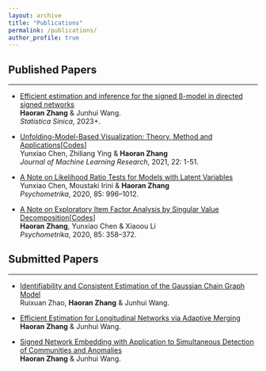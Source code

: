 ```yaml
---
layout: archive
title: "Publications"
permalink: /publications/
author_profile: true
---
```



## Published Papers
- - -

- [Efficient estimation and inference for the signed β-model in directed signed networks](https://arxiv.org/pdf/2208.00137.pdf)    
**Haoran Zhang** & Junhui Wang.  
*Statistica Sinica*, 2023+. 

- [Unfolding-Model-Based Visualization: Theory, Method and Applications](https://jmlr.org/papers/volume22/18-846/18-846.pdf)[[Codes](https://github.com/hrzhang16/mmdu)]  
Yunxiao Chen, Zhiliang Ying & **Haoran Zhang**     
*Journal of Machine Learning Research*, 2021, 22: 1-51.


- [A Note on Likelihood Ratio Tests for Models with Latent Variables](https://link.springer.com/article/10.1007/s11336-020-09735-0)         
Yunxiao Chen, Moustaki Irini & **Haoran Zhang**   
*Psychometrika*, 2020, 85: 996–1012.  


- [A Note on Exploratory Item Factor Analysis by Singular Value Decomposition](https://link.springer.com/article/10.1007/s11336-020-09704-7)[[Codes](https://cran.r-project.org/web/packages/mirtsvd/index.html)]    
**Haoran Zhang**, Yunxiao Chen & Xiaoou Li   
*Psychometrika*, 2020, 85: 358–372.  


## Submitted Papers
- - -

- [Identifiability and Consistent Estimation of the Gaussian Chain Graph Model](https://arxiv.org/pdf/2303.01031.pdf)    
Ruixuan Zhao, **Haoran Zhang** & Junhui Wang.

- [Efficient Estimation for Longitudinal Networks via Adaptive Merging](https://arxiv.org/pdf/2211.07866.pdf)    
**Haoran Zhang** & Junhui Wang. 

- [Signed Network Embedding with Application to Simultaneous Detection of Communities and Anomalies](https://arxiv.org/pdf/2207.09324.pdf)   
**Haoran Zhang** & Junhui Wang. 


